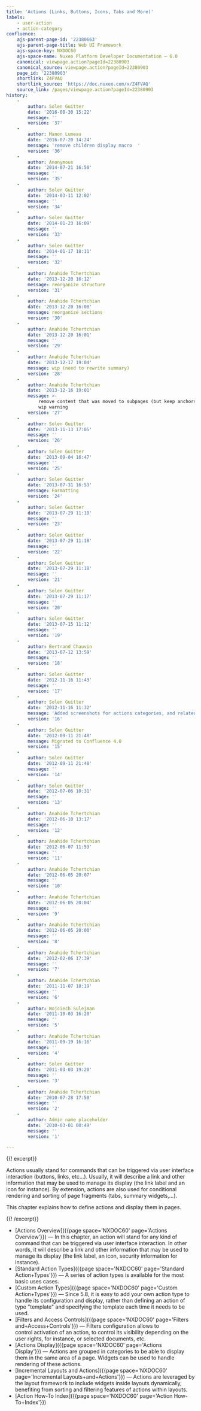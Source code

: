 ```yaml
---
title: 'Actions (Links, Buttons, Icons, Tabs and More)'
labels:
    - user-action
    - action-category
confluence:
    ajs-parent-page-id: '22380663'
    ajs-parent-page-title: Web UI Framework
    ajs-space-key: NXDOC60
    ajs-space-name: Nuxeo Platform Developer Documentation — 6.0
    canonical: viewpage.action?pageId=22380903
    canonical_source: viewpage.action?pageId=22380903
    page_id: '22380903'
    shortlink: Z4FVAQ
    shortlink_source: 'https://doc.nuxeo.com/x/Z4FVAQ'
    source_link: /pages/viewpage.action?pageId=22380903
history:
    - 
        author: Solen Guitter
        date: '2016-08-30 15:22'
        message: ''
        version: '37'
    - 
        author: Manon Lumeau
        date: '2016-07-20 14:24'
        message: 'remove children display macro  '
        version: '36'
    - 
        author: Anonymous
        date: '2014-07-21 16:50'
        message: ''
        version: '35'
    - 
        author: Solen Guitter
        date: '2014-03-11 12:02'
        message: ''
        version: '34'
    - 
        author: Solen Guitter
        date: '2014-01-23 16:09'
        message: ''
        version: '33'
    - 
        author: Solen Guitter
        date: '2014-01-17 18:11'
        message: ''
        version: '32'
    - 
        author: Anahide Tchertchian
        date: '2013-12-20 16:12'
        message: reorganize structure
        version: '31'
    - 
        author: Anahide Tchertchian
        date: '2013-12-20 16:08'
        message: reorganize sections
        version: '30'
    - 
        author: Anahide Tchertchian
        date: '2013-12-20 16:01'
        message: ''
        version: '29'
    - 
        author: Anahide Tchertchian
        date: '2013-12-17 19:04'
        message: wip (need to rewrite summary)
        version: '28'
    - 
        author: Anahide Tchertchian
        date: '2013-12-16 19:01'
        message: >-
            remove content that was moved to subpages (but keep anchors) + add
            wip warning
        version: '27'
    - 
        author: Solen Guitter
        date: '2013-11-13 17:05'
        message: ''
        version: '26'
    - 
        author: Solen Guitter
        date: '2013-09-04 16:47'
        message: ''
        version: '25'
    - 
        author: Solen Guitter
        date: '2013-07-31 16:53'
        message: Formatting
        version: '24'
    - 
        author: Solen Guitter
        date: '2013-07-29 11:18'
        message: ''
        version: '23'
    - 
        author: Solen Guitter
        date: '2013-07-29 11:18'
        message: ''
        version: '22'
    - 
        author: Solen Guitter
        date: '2013-07-29 11:18'
        message: ''
        version: '21'
    - 
        author: Solen Guitter
        date: '2013-07-29 11:17'
        message: ''
        version: '20'
    - 
        author: Solen Guitter
        date: '2013-07-15 11:12'
        message: ''
        version: '19'
    - 
        author: Bertrand Chauvin
        date: '2013-07-12 13:59'
        message: ''
        version: '18'
    - 
        author: Solen Guitter
        date: '2012-11-16 11:43'
        message: ''
        version: '17'
    - 
        author: Solen Guitter
        date: '2012-11-16 11:32'
        message: 'Added screenshots for actions categories, and related content'
        version: '16'
    - 
        author: Solen Guitter
        date: '2012-09-11 21:48'
        message: Migrated to Confluence 4.0
        version: '15'
    - 
        author: Solen Guitter
        date: '2012-09-11 21:48'
        message: ''
        version: '14'
    - 
        author: Solen Guitter
        date: '2012-07-06 10:31'
        message: ''
        version: '13'
    - 
        author: Anahide Tchertchian
        date: '2012-06-10 13:17'
        message: ''
        version: '12'
    - 
        author: Anahide Tchertchian
        date: '2012-06-07 11:53'
        message: ''
        version: '11'
    - 
        author: Anahide Tchertchian
        date: '2012-06-05 20:07'
        message: ''
        version: '10'
    - 
        author: Anahide Tchertchian
        date: '2012-06-05 20:04'
        message: ''
        version: '9'
    - 
        author: Anahide Tchertchian
        date: '2012-06-05 20:00'
        message: ''
        version: '8'
    - 
        author: Anahide Tchertchian
        date: '2012-02-06 17:39'
        message: ''
        version: '7'
    - 
        author: Anahide Tchertchian
        date: '2011-11-07 18:19'
        message: ''
        version: '6'
    - 
        author: Wojciech Sulejman
        date: '2011-10-03 16:20'
        message: ''
        version: '5'
    - 
        author: Anahide Tchertchian
        date: '2011-09-19 16:16'
        message: ''
        version: '4'
    - 
        author: Solen Guitter
        date: '2011-03-03 19:20'
        message: ''
        version: '3'
    - 
        author: Anahide Tchertchian
        date: '2010-07-28 17:50'
        message: ''
        version: '2'
    - 
        author: Admin name placeholder
        date: '2010-03-01 00:49'
        message: ''
        version: '1'

---
```

{{! excerpt}}

Actions usually stand for commands that can be triggered via user interface interaction (buttons, links, etc...). Usually, it will describe a link and other information that may be used to manage its display (the link label and an icon for instance). By extension, actions are also used for conditional rendering and sorting of page fragments (tabs, summary widgets,...).

This chapter explains how to define actions and display them in pages.

{{! /excerpt}}

*   [Actions Overview]({{page space='NXDOC60' page='Actions Overview'}})&nbsp;&mdash;&nbsp;<span class="smalltext">In this chapter, an action will stand for any kind of command that can be triggered via user interface interaction. In other words, it will describe a link and other information that may be used to manage its display (the link label, an icon, security information for instance).</span>
*   [Standard Action Types]({{page space='NXDOC60' page='Standard Action+Types'}})&nbsp;&mdash;&nbsp;<span class="smalltext">A series of action types is available for the most basic uses cases.</span>
*   [Custom Action Types]({{page space='NXDOC60' page='Custom Action+Types'}})&nbsp;&mdash;&nbsp;<span class="smalltext">Since 5.8, it is easy to add your own action type to handle its configuration and display, rather than defining an action of type "template" and specifying the template each time it needs to be used.</span>
*   [Filters and Access Controls]({{page space='NXDOC60' page='Filters and+Access+Controls'}})&nbsp;&mdash;&nbsp;<span class="smalltext">Filters configuration allows to control&nbsp;activation of an action, to control its visibility depending on the user rights, for instance, or selected documents, etc.</span>
*   [Actions Display]({{page space='NXDOC60' page='Actions Display'}})&nbsp;&mdash;&nbsp;<span class="smalltext">Actions are grouped in categories to be able to display them in the same area of a page. Widgets can be used to handle rendering of these actions.</span>
*   [Incremental Layouts and Actions]({{page space='NXDOC60' page='Incremental Layouts+and+Actions'}})&nbsp;&mdash;&nbsp;<span class="smalltext">Actions are leveraged by the layout framework to include widgets inside layouts dynamically, benefiting from sorting and filtering features of actions within layouts.</span>
*   [Action How-To Index]({{page space='NXDOC60' page='Action How-To+Index'}})

&nbsp;